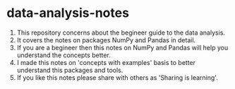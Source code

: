 # data-analysis-notes
  1) This repository concerns about the begineer guide to the data analysis.
  2) It covers the notes on packages NumPy and Pandas in detail.
  3) If you are a begineer then this notes on NumPy and Pandas will help you 
     understand the concepts better.
  4) I made this notes on 'concepts with examples' basis to better understand this packages and tools.
  5) If you like this notes please share with others as 'Sharing is learning'.
